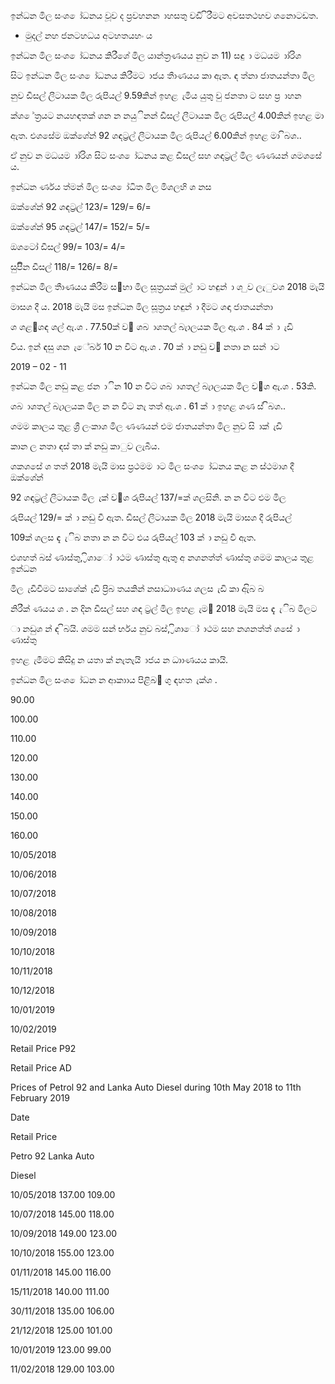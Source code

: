 ඉන්ධන මිල සංශ ෝධනය වූව ද ප්‍රවහනන ාහසතු වඩි ිරීමට අවසතථහව ශනොටඩත.

- මුදල් නහ ජනටහධය අටහතයහං ය

ඉන්ධන මිල සංශ ෝධනය කිරීශේ මිල යාන්ත්‍රණයය නුව න 11) සඳු ා මධයම ාා්‍රිශ

සිට ඉන්ධන මිල සංශ ෝධනය කිරීමට ාජය තීාණයය කා ඇත. ඳ ත්නා ජාතයන්තා මිල

නුව ඩීසල් ලීටායක මිල රුපියල් 9.59කින් ඉහළ ැමිය යුතු වු ජනතා ට සහ ප්‍ර ාහන

ක්ශ ේත්‍රයට නයහඳතක් ශන න නයුිනන් ඩීසල් ලීටායක මිල රුපියල් 4.00කින් ඉහළ මා

ඇත. එශසේම ඔක්ශේන් 92 ශඳට්‍රල් ලීටායක මිල රුපියල් 6.00කින් ඉහළ මා ිබශ..

ඒ නුව න මධයම ාා්‍රිශ සිට සංශ ෝධනය කළ ඩීසල් සහ ශඳට්‍රල් මිල ණණයන් ශමශසේ ය.

ඉන්ධන ර්ණය ත්මන් මිල සංශ ෝධිත මිල මිශලහි ශ නස

ඔක්ශේන් 92 ශඳට්‍රල් 123/= 129/= 6/=

ඔක්ශේන් 95 ශඳට්‍රල් 147/= 152/= 5/=

ඔශටෝ ඩීසල් 99/= 103/= 4/=

සුපිින ඩීසල් 118/= 126/= 8/=

ඉන්ධන මිල තීාණයය කිරීම ස඲හා මිල සූත්‍රයක් මුල් ාට හඳුන් ා ශ ුව ලැුවශ 2018 මැයි

මාසශ දී ය. 2018 මැයි මස ඉන්ධන මිල සූත්‍රය හඳුන් ා දීමට ශඳා ජාතයන්තා

ශ ශළ඲ශඳ ශල් ඇ.ශ . 77.50ක් ව෕ ශබ ාශතල් බැාලයක මිල ඇ.ශ . 84 ක් ා ැඩි

විය. ඉන් ඳසු ශන ැේබර් 10 න විට ඇ.ශ . 70 ක් ා නඩු ව෕ නතා න සන් ාට

2019 – 02 - 11

ඉන්ධන මිල නඩු කළ ජන ාින 10 න විට ශබ ාශතල් බැාලයක මිල ව෕ශ ඇ.ශ . 53කි.

ශබ ාශතල් බැාලයක මිල න න විට නැ තත් ඇ.ශ . 61 ක් ා ඉහළ ශණ ස් ිබශ..

ශමම කාලය තුළ ශ්‍රී ලංකාශ මිල ණණයන් එම ජාතයන්තා මිල නුව සි ාක් ැඩි

කාන ල නතා ඳස් තා ක් නඩු කාුව ලැබීය.

ශකශසේ ශ තත් 2018 මැයි මාස ප්‍රථමම ාට මිල සංශ ෝධනය කළ න ස්ථමාශ දී ඔක්ශේන්

92 ශඳට්‍රල් ලීටායක මිල ැක් ව෕ශ රුපියල් 137/=ක් ශලසිනි. න න විට එම මිල

රුපියල් 129/= ක් ා නඩු වී ඇත. ඩීසල් ලීටායක මිල 2018 මැයි මාසශ දී රුපියල්

109ක් ශලස ඳැ ැිබ නතා න න විට එය රුපියල් 103 ක් ා නඩු වී ඇත.

එශහත් බස් ණාස්තු, ්‍රිශාෝ ාථම ණාස්තු ඇතු අ නශනත්ත් ණාස්තු ශමම කාලය තුළ ඉන්ධන

මිල ැඩීවීමට සාශේක් ැඩි ප්‍රිබ තයකින් නසාධාාණය ශලස ැඩි කා ඇිබ බ

නිරීක් ණයය ශ . න දින ඩීසල් සහ ශඳ ට්‍රල් මිල ඉහළ ැම෕ 2018 මැයි මස ඳැ ැිබ මිලට

ා නඩුශ න් ඳ ිබයි. ශමම සන් ර්භය නුව බස්, ්‍රිශාෝ ාථම සහ නශනත්ත් ශසේ ා ණාස්තු

ඉහළ ැමීමට කිසිදු න යතා ක් නැතැයි ාජය න ධාාණයය කායි.

ඉන්ධන මිල සංශ ෝධන න ආකාාය පිළිබ඲ ගු ඳහත ැක්ශ .

90.00

100.00

110.00

120.00

130.00

140.00

150.00

160.00

10/05/2018

10/06/2018

10/07/2018

10/08/2018

10/09/2018

10/10/2018

10/11/2018

10/12/2018

10/01/2019

10/02/2019

Retail Price P92

Retail Price AD

Prices of Petrol 92 and Lanka Auto Diesel during 10th May 2018 to 11th February 2019

Date

Retail Price

Petro 92 Lanka Auto

Diesel

10/05/2018 137.00 109.00

10/07/2018 145.00 118.00

10/09/2018 149.00 123.00

10/10/2018 155.00 123.00

01/11/2018 145.00 116.00

15/11/2018 140.00 111.00

30/11/2018 135.00 106.00

21/12/2018 125.00 101.00

10/01/2019 123.00 99.00

11/02/2018 129.00 103.00